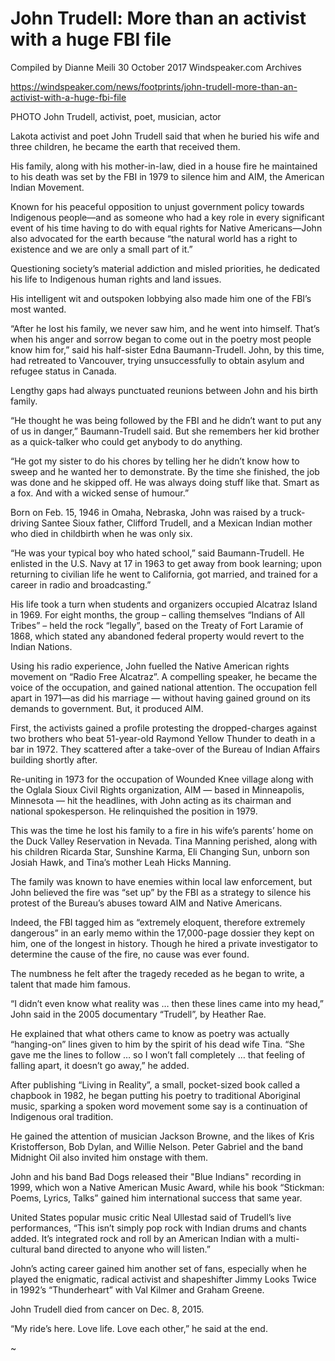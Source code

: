 John Trudell: More than an activist with a huge FBI file
========================================================

Compiled by Dianne Meili
30 October 2017
Windspeaker.com Archives

https://windspeaker.com/news/footprints/john-trudell-more-than-an-activist-with-a-huge-fbi-file

PHOTO John Trudell, activist, poet, musician, actor

Lakota activist and poet John Trudell said that when he buried his
wife and three children, he became the earth that received them.

His family, along with his mother-in-law, died in a house fire he
maintained to his death was set by the FBI in 1979 to silence him and
AIM, the American Indian Movement.

Known for his peaceful opposition to unjust government policy towards
Indigenous people—and as someone who had a key role in every
significant event of his time having to do with equal rights for
Native Americans—John also advocated for the earth because “the
natural world has a right to existence and we are only a small part of
it.”

Questioning society’s material addiction and misled priorities, he
dedicated his life to Indigenous human rights and land issues.

His intelligent wit and outspoken lobbying also made him one of the
FBI’s most wanted.

“After he lost his family, we never saw him, and he went into
himself. That’s when his anger and sorrow began to come out in the
poetry most people know him for,” said his half-sister Edna
Baumann-Trudell. John, by this time, had retreated to Vancouver,
trying unsuccessfully to obtain asylum and refugee status in Canada.

Lengthy gaps had always punctuated reunions between John and his birth
family.

“He thought he was being followed by the FBI and he didn’t want to put
any of us in danger,” Baumann-Trudell said. But she remembers her kid
brother as a quick-talker who could get anybody to do anything.

“He got my sister to do his chores by telling her he didn’t know how
to sweep and he wanted her to demonstrate. By the time she finished,
the job was done and he skipped off. He was always doing stuff like
that. Smart as a fox. And with a wicked sense of humour.”

Born on Feb. 15, 1946 in Omaha, Nebraska, John was raised by a
truck-driving Santee Sioux father, Clifford Trudell, and a Mexican
Indian mother who died in childbirth when he was only six.

“He was your typical boy who hated school,” said Baumann-Trudell. He
enlisted in the U.S. Navy at 17 in 1963 to get away from book
learning; upon returning to civilian life he went to California, got
married, and trained for a career in radio and broadcasting.”

His life took a turn when students and organizers occupied Alcatraz
Island in 1969. For eight months, the group – calling themselves
“Indians of All Tribes” – held the rock “legally”, based on the Treaty
of Fort Laramie of 1868, which stated any abandoned federal property
would revert to the Indian Nations.

Using his radio experience, John fuelled the Native American rights
movement on “Radio Free Alcatraz”. A compelling speaker, he became the
voice of the occupation, and gained national attention. The occupation
fell apart in 1971—as did his marriage — without having gained ground
on its demands to government. But, it produced AIM.

First, the activists gained a profile protesting the dropped-charges
against two brothers who beat 51-year-old Raymond Yellow Thunder to
death in a bar in 1972. They scattered after a take-over of the Bureau
of Indian Affairs building shortly after.

Re-uniting in 1973 for the occupation of Wounded Knee village along
with the Oglala Sioux Civil Rights organization, AIM — based in
Minneapolis, Minnesota — hit the headlines, with John acting as its
chairman and national spokesperson. He relinquished the position in
1979.

This was the time he lost his family to a fire in his wife’s parents’
home on the Duck Valley Reservation in Nevada. Tina Manning perished,
along with his children Ricarda Star, Sunshine Karma, Eli Changing
Sun, unborn son Josiah Hawk, and Tina’s mother Leah Hicks Manning.

The family was known to have enemies within local law enforcement, but
John believed the fire was “set up” by the FBI as a strategy to
silence his protest of the Bureau’s abuses toward AIM and Native
Americans.

Indeed, the FBI tagged him as “extremely eloquent, therefore extremely
dangerous” in an early memo within the 17,000-page dossier they kept
on him, one of the longest in history. Though he hired a private
investigator to determine the cause of the fire, no cause was ever
found.

The numbness he felt after the tragedy receded as he began to write, a
talent that made him famous. 

“I didn’t even know what reality was … then these lines came into my
head,” John said in the 2005 documentary “Trudell”, by Heather Rae.

He explained that what others came to know as poetry was actually
“hanging-on” lines given to him by the spirit of his dead wife
Tina. “She gave me the lines to follow … so I won’t fall completely …
that feeling of falling apart, it doesn’t go away,” he added.

After publishing “Living in Reality”, a small, pocket-sized book
called a chapbook in 1982, he began putting his poetry to traditional
Aboriginal music, sparking a spoken word movement some say is a
continuation of Indigenous oral tradition.

He gained the attention of musician Jackson Browne, and the likes of
Kris Kristofferson, Bob Dylan, and Willie Nelson. Peter Gabriel and
the band Midnight Oil also invited him onstage with them.

John and his band Bad Dogs released their "Blue Indians" recording in
1999, which won a Native American Music Award, while his book
“Stickman: Poems, Lyrics, Talks” gained him international success that
same year.

United States popular music critic Neal Ullestad said of Trudell’s
live performances, “This isn’t simply pop rock with Indian drums and
chants added. It’s integrated rock and roll by an American Indian with
a multi-cultural band directed to anyone who will listen.”

John’s acting career gained him another set of fans, especially when
he played the enigmatic, radical activist and shapeshifter Jimmy Looks
Twice in 1992’s “Thunderheart” with Val Kilmer and Graham Greene.

John Trudell died from cancer on Dec. 8, 2015.

“My ride’s here. Love life. Love each other,” he said at the end.


~
